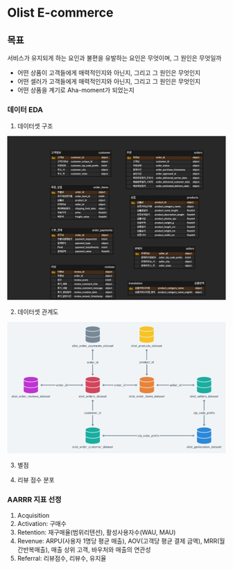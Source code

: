 # Olist E-commerce

## 목표

서비스가 유지되게 하는 요인과 불편을 유발하는 요인은 무엇이며, 그 원인은 무엇일까

- 어떤 상품이 고객들에게 매력적인지와 아닌지, 그리고 그 원인은 무엇인지
- 어떤 셀러가 고객들에게 매력적인지와 아닌지, 그리고 그 원인은 무엇인지
- 어떤 상품을 계기로 Aha-moment가 되었는지

### 데이터 EDA

1. 데이터셋 구조
   
<img src="../projects/olist_ecommerce/ERD.png">

2. 데이터셋 관계도

<img src="../projects/olist_ecommerce/dataset.png">

3. 별점

4. 리뷰 점수 분포

### AARRR 지표 선정

1. Acquisition
2. Activation: 구매수
3. Retention: 재구매율(범위리텐션), 활성사용자수(WAU, MAU)
4. Revenue: ARPU(사용자 1명당 평균 매출), AOV(고객당 평균 결제 금액), MRR(월간반복매출), 매출 상위 고객, 바우처와 매출의 연관성
5. Referral: 리뷰점수, 리뷰수, 유지율